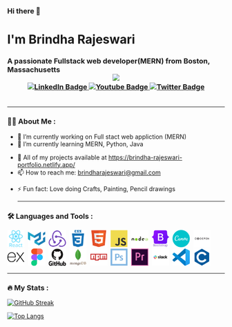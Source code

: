 ### Hi there 👋

<h1>I'm Brindha Rajeswari</h1>
<h3> A passionate Fullstack web developer(MERN) from Boston, Massachusetts
<div id="header" align="center">
  <img src="https://i.ibb.co/qJj3hds/Untitled-design-2.png" width="330"/>
</div>
<div id="badges" align="center">
<a href="https://www.linkedin.com/in/brindha-rajeswari-1294ab26b/">
  <img src="https://img.shields.io/badge/LinkedIn-blue?style=for-the-badge&logo=linkedin&logoColor=white" alt="LinkedIn Badge"/>
  </a>
  <a href="https://www.youtube.com/@CraftswithToddler">
  <img src="https://img.shields.io/badge/YouTube-red?style=for-the-badge&logo=youtube&logoColor=white" alt="Youtube Badge"/>
  </a>
  <a href="https://twitter.com/craftswtoddler">
  <img src="https://img.shields.io/badge/Twitter-blue?style=for-the-badge&logo=twitter&logoColor=white" alt="Twitter Badge"/>
  </a>
  <br>
  <img src="https://komarev.com/ghpvc/?username=brindharajeswari&style=flat-square&color=blue" alt=""/>

</div>

<!-- <div align="center">
  <img src="https://i.ibb.co/xmRhBgS/goal.png" width="400" height="300"/>
</div> -->


---

### :woman_technologist: About Me :

- 🔭 I’m currently working on Full stact web appliction (MERN)
- 🌱 I’m currently learning MERN, Python, Java
<!-- - 👯 I’m looking to collaborate on ...
- 🤔 I’m looking for help with ... -->
- 💬 All of my projects available at https://brindha-rajeswari-portfolio.netlify.app/
- 📫 How to reach me: brindharajeswari@gmail.com
<!-- - 😄 Pronouns: ... -->
- ⚡ Fun fact: Love doing Crafts, Painting, Pencil drawings
  
  ---

### :hammer_and_wrench: Languages and Tools :
  
  <div>
<!--   <img src="https://github.com/devicons/devicon/blob/master/icons/java/java-original-wordmark.svg" title="Java" alt="Java" width="40" height="40"/>&nbsp; -->
  <img src="https://github.com/devicons/devicon/blob/master/icons/react/react-original-wordmark.svg" title="React" alt="React" width="40" height="40"/>&nbsp;
<!--   <img src="https://github.com/devicons/devicon/blob/master/icons/spring/spring-original-wordmark.svg" title="Spring" alt="Spring" width="40" height="40"/>&nbsp; -->
  <img src="https://github.com/devicons/devicon/blob/master/icons/materialui/materialui-original.svg" title="Material UI" alt="Material UI" width="40" height="40"/>&nbsp;
<!--   <img src="https://github.com/devicons/devicon/blob/master/icons/flutter/flutter-original.svg" title="Flutter" alt="Flutter" width="40" height="40"/>&nbsp; -->
  <img src="https://github.com/devicons/devicon/blob/master/icons/redux/redux-original.svg" title="Redux" alt="Redux " width="40" height="40"/>&nbsp;
  <img src="https://github.com/devicons/devicon/blob/master/icons/css3/css3-plain-wordmark.svg"  title="CSS3" alt="CSS" width="40" height="40"/>&nbsp;
  <img src="https://github.com/devicons/devicon/blob/master/icons/html5/html5-original.svg" title="HTML5" alt="HTML" width="40" height="40"/>&nbsp;
  <img src="https://github.com/devicons/devicon/blob/master/icons/javascript/javascript-original.svg" title="JavaScript" alt="JavaScript" width="40" height="40"/>&nbsp;
<!--   <img src="https://github.com/devicons/devicon/blob/master/icons/firebase/firebase-plain-wordmark.svg" title="Firebase" alt="Firebase" width="40" height="40"/>&nbsp; -->
<!--   <img src="https://github.com/devicons/devicon/blob/master/icons/gatsby/gatsby-original.svg" title="Gatsby"  alt="Gatsby" width="40" height="40"/>&nbsp; -->
<!--   <img src="https://github.com/devicons/devicon/blob/master/icons/mysql/mysql-original-wordmark.svg" title="MySQL"  alt="MySQL" width="40" height="40"/>&nbsp; -->
  <img src="https://github.com/devicons/devicon/blob/master/icons/nodejs/nodejs-original-wordmark.svg" title="NodeJS" alt="NodeJS" width="40" height="40"/>&nbsp;
<!--   <img src="https://github.com/devicons/devicon/blob/master/icons/amazonwebservices/amazonwebservices-plain-wordmark.svg" title="AWS" alt="AWS" width="40" height="40"/>&nbsp;
  <img src="https://github.com/devicons/devicon/blob/master/icons/git/git-original-wordmark.svg" title="Git" **alt="Git" width="40" height="40"/> -->
    <img src="https://github.com/devicons/devicon/blob/master/icons/bootstrap/bootstrap-original-wordmark.svg" title="bootstarp" width="40" height="40"/>&nbsp;
    <img src="https://github.com/devicons/devicon/blob/master/icons/canva/canva-original.svg" title="canva" width="40" height="40"/>&nbsp;
    <img src="https://github.com/devicons/devicon/blob/master/icons/codepen/codepen-original-wordmark.svg" title="codepen" width="40" height="40"/>&nbsp;
    <img src="https://github.com/devicons/devicon/blob/master/icons/express/express-original.svg" title="express" width="40" height="40"/>&nbsp;
    <img src="https://github.com/devicons/devicon/blob/master/icons/figma/figma-original.svg" title="figma" width="40" height="40"/>&nbsp;
    <img src="https://github.com/devicons/devicon/blob/master/icons/github/github-original-wordmark.svg" title="github" width="40" height="40"/>&nbsp;
    <img src="https://github.com/devicons/devicon/blob/master/icons/mongodb/mongodb-original-wordmark.svg" title="mongo" width="40" height="40"/>&nbsp;
    <img src="https://github.com/devicons/devicon/blob/master/icons/npm/npm-original-wordmark.svg" title="npm" width="40" height="40"/>&nbsp;
    <img src="https://github.com/devicons/devicon/blob/master/icons/photoshop/photoshop-line.svg" title="photoshop" width="40" height="40"/>&nbsp;
     <img src="https://github.com/devicons/devicon/blob/master/icons/premierepro/premierepro-original.svg" title="pro" width="40" height="40"/>&nbsp;
     <img src="https://github.com/devicons/devicon/blob/master/icons/slack/slack-original-wordmark.svg" title="slack" width="40" height="40"/>&nbsp;
     <img src="https://github.com/devicons/devicon/blob/master/icons/vscode/vscode-original.svg" title="vscode" width="40" height="40"/>&nbsp;
     <img src="https://github.com/devicons/devicon/blob/master/icons/c/c-plain.svg" title="c" width="40" height="40"/>&nbsp;
<!--      <img src="https://github.com/devicons/devicon/blob/master/icons/photoshop/photoshop-line.svg" title="photoshop" width="40" height="40"/>&nbsp; -->
</div>

  ---

### :fire: My Stats :
  
[![GitHub Streak](http://github-readme-streak-stats.herokuapp.com?user=brindharajeswari&theme=dark&background=000000)](https://git.io/streak-stats)
  
  [![Top Langs](https://github-readme-stats.vercel.app/api/top-langs/?username=brindharajeswari&layout=compact&theme=vision-friendly-dark)](https://github.com/anuraghazra/github-readme-stats)

